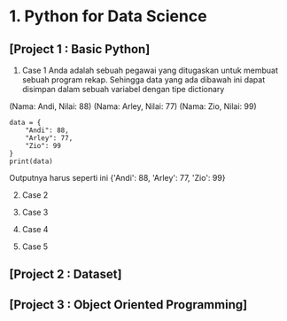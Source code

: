 # 1. Python for Data Science

## [Project 1 : Basic Python]
1. Case 1
Anda adalah sebuah pegawai yang ditugaskan untuk membuat sebuah program rekap. Sehingga data yang ada dibawah ini dapat disimpan dalam sebuah variabel dengan tipe dictionary

(Nama: Andi, Nilai: 88)
(Nama: Arley, Nilai: 77)
(Nama: Zio, Nilai: 99)

```
data = {
    "Andi": 88,
    "Arley": 77,
    "Zio": 99
}
print(data)
```
Outputnya harus seperti ini
{'Andi': 88, 'Arley': 77, 'Zio': 99}

2. Case 2

3. Case 3
 
4. Case 4
   
5. Case 5

## [Project 2 : Dataset]

## [Project 3 : Object Oriented Programming]
